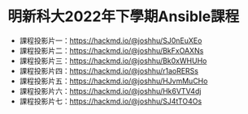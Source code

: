 # 明新科大2022年下學期Ansible課程

* 課程投影片一：https://hackmd.io/@joshhu/SJ0nEuXEo
* 課程投影片二：https://hackmd.io/@joshhu/BkFxOAXNs
* 課程投影片三：https://hackmd.io/@joshhu/Bk0xWHUHo
* 課程投影片四：https://hackmd.io/@joshhu/r1aoRERSs
* 課程投影片五：https://hackmd.io/@joshhu/HJvmMuCHo
* 課程投影片六：https://hackmd.io/@joshhu/Hk6VTV4dj
* 課程投影片七：https://hackmd.io/@joshhu/SJ4tTO4Os